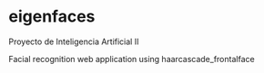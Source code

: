 # eigenfaces
Proyecto de Inteligencia Artificial II

Facial recognition web application using haarcascade_frontalface
